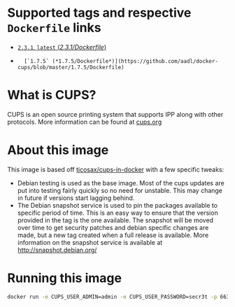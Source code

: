 # Supported tags and respective `Dockerfile` links

-	[`2.3.1`, `latest` (*2.3.1/Dockerfile*)](https://github.com/aadl/docker-cups/blob/master/2.1.3/Dockerfile)
-       [`1.7.5` (*1.7.5/Dockerfile*)](https://github.com/aadl/docker-cups/blob/master/1.7.5/Dockerfile)

# What is CUPS?

CUPS is an open source printing system that supports IPP along with other protocols. More information can be found at [cups.org](http://cups.org/)

# About this image

This image is based off [ticosax/cups-in-docker](https://github.com/ticosax/cups-in-docker) with a few specific tweaks:

* Debian testing is used as the base image. Most of the cups updates are put into testing fairly quickly so no need for unstable. This may change in future if versions start lagging behind.
* The Debian snapshot service is used to pin the packages available to specific period of time. This is an easy way to ensure that the version provided in the tag is the one available. The snapshot will be moved over time to get security patches and debian specific changes are made, but a new tag created when a full release is available. More information on the snapshot service is available at http://snapshot.debian.org/

# Running this image

```bash
docker run -e CUPS_USER_ADMIN=admin -e CUPS_USER_PASSWORD=secr3t -p 6631:631/tcp aadl/cups
```
